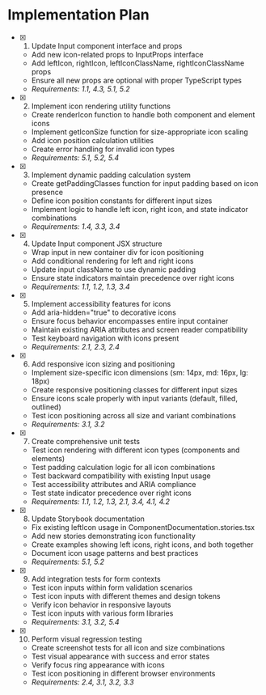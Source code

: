# Implementation Plan

- [x] 1. Update Input component interface and props
  - Add new icon-related props to InputProps interface
  - Add leftIcon, rightIcon, leftIconClassName, rightIconClassName props
  - Ensure all new props are optional with proper TypeScript types
  - _Requirements: 1.1, 4.3, 5.1, 5.2_

- [x] 2. Implement icon rendering utility functions
  - Create renderIcon function to handle both component and element icons
  - Implement getIconSize function for size-appropriate icon scaling
  - Add icon position calculation utilities
  - Create error handling for invalid icon types
  - _Requirements: 5.1, 5.2, 5.4_

- [x] 3. Implement dynamic padding calculation system
  - Create getPaddingClasses function for input padding based on icon presence
  - Define icon position constants for different input sizes
  - Implement logic to handle left icon, right icon, and state indicator combinations
  - _Requirements: 1.4, 3.3, 3.4_

- [x] 4. Update Input component JSX structure
  - Wrap input in new container div for icon positioning
  - Add conditional rendering for left and right icons
  - Update input className to use dynamic padding
  - Ensure state indicators maintain precedence over right icons
  - _Requirements: 1.1, 1.2, 1.3, 3.4_

- [x] 5. Implement accessibility features for icons
  - Add aria-hidden="true" to decorative icons
  - Ensure focus behavior encompasses entire input container
  - Maintain existing ARIA attributes and screen reader compatibility
  - Test keyboard navigation with icons present
  - _Requirements: 2.1, 2.3, 2.4_

- [x] 6. Add responsive icon sizing and positioning
  - Implement size-specific icon dimensions (sm: 14px, md: 16px, lg: 18px)
  - Create responsive positioning classes for different input sizes
  - Ensure icons scale properly with input variants (default, filled, outlined)
  - Test icon positioning across all size and variant combinations
  - _Requirements: 3.1, 3.2_

- [x] 7. Create comprehensive unit tests
  - Test icon rendering with different icon types (components and elements)
  - Test padding calculation logic for all icon combinations
  - Test backward compatibility with existing Input usage
  - Test accessibility attributes and ARIA compliance
  - Test state indicator precedence over right icons
  - _Requirements: 1.1, 1.2, 1.3, 2.1, 3.4, 4.1, 4.2_

- [x] 8. Update Storybook documentation
  - Fix existing leftIcon usage in ComponentDocumentation.stories.tsx
  - Add new stories demonstrating icon functionality
  - Create examples showing left icons, right icons, and both together
  - Document icon usage patterns and best practices
  - _Requirements: 5.1, 5.2_

- [x] 9. Add integration tests for form contexts
  - Test icon inputs within form validation scenarios
  - Test icon inputs with different themes and design tokens
  - Verify icon behavior in responsive layouts
  - Test icon inputs with various form libraries
  - _Requirements: 3.1, 3.2, 5.4_

- [x] 10. Perform visual regression testing
  - Create screenshot tests for all icon and size combinations
  - Test visual appearance with success and error states
  - Verify focus ring appearance with icons
  - Test icon positioning in different browser environments
  - _Requirements: 2.4, 3.1, 3.2, 3.3_